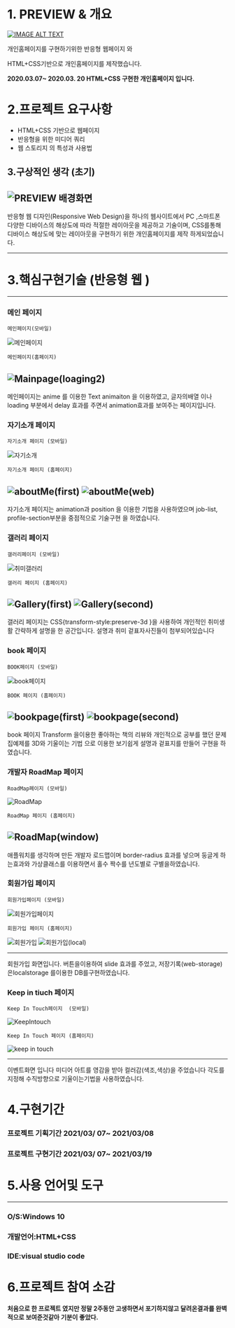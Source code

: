 # 1. **PREVIEW & 개요**
[![IMAGE ALT TEXT](https://user-images.githubusercontent.com/62824389/111893986-4b45a300-8a4a-11eb-9e1a-60ed238e8bc7.jpg)](https://www.youtube.com/watch?v=ukYkSyBNZZY "Video Title")

개인홈페이지를 구현하기위한 반응형 웹페이지 와  

HTML+CSS기반으로 개인홈페이지를 제작했습니다.

**2020.03.07~ 2020.03. 20  HTML+CSS 구현한 개인홈페이지 입니다.**

# 2.프로젝트 요구사항

- HTML+CSS 기반으로 웹페이지
- 반응형을 위한 미디어 쿼리
- 웹 스토리지 의 특성과 사용법

## 3.구상적인 생각 (초기)
![PREVIEW 배경화면](https://user-images.githubusercontent.com/62824389/111893818-b8583900-8a48-11eb-9a95-edeae2c81d20.jpg)
---
반응형 웹 디자인(Responsive Web Design)을 하나의 웹사이트에서 PC ,스마트폰 다양한 디바이스의 해상도에 따라 적절한 레이아웃을 제공하고 기술이며, CSS를통해 디바이스 해상도에 맞는 레이아웃을 구현하기 위한 개인홈페이지를 제작 하게되었습니다.

---
# 3.핵심구현기술 (반응형 웹 )

---

### 메인 페이지
```
메인페이지(모바일)
```
![메인페이지](https://user-images.githubusercontent.com/62824389/111894384-af1d9b00-8a4d-11eb-9072-715ebd66b983.gif)
```
메인페이지(홈페이지)
```
![Mainpage(loaging2)](https://user-images.githubusercontent.com/62824389/111894414-de340c80-8a4d-11eb-907c-9064d73c805f.gif)
---

메인페이지는  anime 를 이용한 Text animaiton 을 이용하였고,
글자의배열 이나 loading 부분에서 delay 효과를 주면서  animation효과를 보여주는 페이지입니다.

### 자기소개 페이지

```
자기소개 페이지 (모바일)
```
![자기소개](https://user-images.githubusercontent.com/62824389/111894477-63b7bc80-8a4e-11eb-9557-d2cf456c731e.gif)
```
자기소개 페이지 (홈페이지)
```
![aboutMe(first)](https://user-images.githubusercontent.com/62824389/111894505-7df19a80-8a4e-11eb-8ede-03c984c569c9.gif)
![aboutMe(web)](https://user-images.githubusercontent.com/62824389/111894515-8053f480-8a4e-11eb-96ce-5ae44f8a603f.gif)
---

자기소개 페이지는 animation과 position 을 이용한 기법을 사용하였으며  job-list, profile-section부분을 중점적으로 기술구현 을 하였습니다.

### 갤러리  페이지


```
갤러리페이지 (모바일)
```
![취미갤러리](https://user-images.githubusercontent.com/62824389/111894812-551ed480-8a51-11eb-8980-d5c58a7f3244.gif)
```
갤러리 페이지 (홈페이지)
```
![Gallery(first)](https://user-images.githubusercontent.com/62824389/111894804-3c162380-8a51-11eb-9d81-a3c5fe88827c.gif)
![Gallery(second)](https://user-images.githubusercontent.com/62824389/111894807-40424100-8a51-11eb-8379-6c77ce6c866f.gif)
---

갤러리 페이지는 CSS{transform-style:preserve-3d }을 사용하여 개인적인 취미생활 간략하게 설명을 한 공간입니다.  설명과 취미 겉표자사진들이 첨부되어있습니다

### book 페이지
```
BOOK페이지 (모바일)
```
![book페이지](https://user-images.githubusercontent.com/62824389/111894820-60720000-8a51-11eb-83d6-8a8e84f797b1.gif)
```
BOOK 페이지 (홈페이지)
```
![bookpage(first)](https://user-images.githubusercontent.com/62824389/111894825-6a93fe80-8a51-11eb-8c8f-8daaf3393def.gif)
![bookpage(second)](https://user-images.githubusercontent.com/62824389/111894826-6bc52b80-8a51-11eb-882a-6cb4c1d53ebe.gif)
---

book 페이지 Transform 을이용한 좋아하는 책의 리뷰와 개인적으로 공부를 했던 문제집예제를 3D와 기울이는 기법 으로  이용한 보기쉽게 설명과 겉표지를 만들어 구현을 하였습니다.

### 개발자 RoadMap 페이지
```
RoadMap페이지 (모바일)
```
![RoadMap](https://user-images.githubusercontent.com/62824389/111894836-88616380-8a51-11eb-8004-2414d1cd65e9.gif)
```
RoadMap 페이지 (홈페이지)
```
![RoadMap(window)](https://user-images.githubusercontent.com/62824389/111894833-826b8280-8a51-11eb-90ad-a235329a7c55.gif)
---

애플워치를 생각하며 만든  개발자 로드맵이며  border-radius  효과를 넣으며 둥글게 하는효과와  가상클래스를 이용하면서  홀수 짝수를 년도별로 구별을하였습니다.

### 회원가입 페이지
```
회원가입페이지 (모바일)
```
![회원가입페이지](https://user-images.githubusercontent.com/62824389/111894979-d2971480-8a52-11eb-9606-5ec5a8a5571a.gif)

```
회원가입 페이지 (홈페이지)
```
![회원가입](https://user-images.githubusercontent.com/62824389/111894992-f65a5a80-8a52-11eb-85e7-7f7a35291b26.gif)
![회원가입(local)](https://user-images.githubusercontent.com/62824389/111894994-f78b8780-8a52-11eb-8fc7-adb42267a8e4.gif)

---

회원가입 화면입니다. 버튼을이용하여 slide 효과를 주었고,  저장기록(web-storage)  은localstorage 를이용한 DB를구현하였습니다.

### Keep in tiuch 페이지

```
Keep In Touch페이지  (모바일)
```
![KeepIntouch](https://user-images.githubusercontent.com/62824389/111894982-df1b6d00-8a52-11eb-815a-1453176bc3ca.gif)

```
Keep In Touch 페이지 (홈페이지)
```
![keep in touch](https://user-images.githubusercontent.com/62824389/111895004-06723a00-8a53-11eb-865c-99208b2567d7.gif)

---

이벤트화면 입니다 미디어 아트를 영감을 받아 컬러감(색조,색상)을 주었습니다 각도를 지정해 수직방향으로 기울이는기법을 사용하였습니다.

# 4.구현기간

### 프로젝트 기획기간  2021/03/ 07~ 2021/03/08

### 프로젝트 구현기간  2021/03/ 07~ 2021/03/19

# 5.사용 언어및 도구

---

### O/S:Windows 10

### 개발언어:HTML+CSS

### IDE:visual studio code

# 6.프로젝트 참여 소감

#### 처음으로 한 프로젝트 였지만 정말 2주동안 고생하면서 포기하지않고 달려온결과를 완벽적으로 보여준것같아 기분이 좋았다. ####
